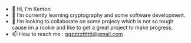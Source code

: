 - 👋 Hi, I’m Kenton
- 🌱 I’m currently learning cryptography and some software development. 
- 💞️ I’m looking to collaborate on some projecy which is not so tough cause im a rookie and like to get a great project to make progress. 
- 📫 How to reach me : ggzzzztttttt@gmail.com

<!---
Kenton12138/Kenton12138 is a ✨ special ✨ repository because its `README.md` (this file) appears on your GitHub profile.
You can click the Preview link to take a look at your changes.
--->
